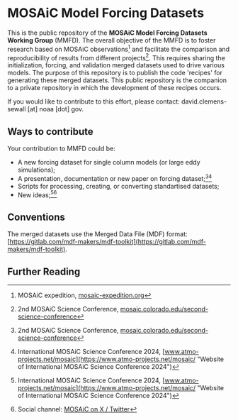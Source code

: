 # MOSAiC Model Forcing Datasets

This is the public repository of the **MOSAiC Model Forcing Datasets Working Group** (MMFD). The overall objective of the MMFD is to foster research based on MOSAiC observations[^1] and facilitate the comparison and reproducibility of results from different projects[^2]. This requires sharing the initialization, forcing, and validation merged datasets used to drive various models.
The purpose of this repository is to publish the code 'recipes' for generating these merged datasets. This public repository is the companion to a private repository in which the development of these recipes occurs.

If you would like to contribute to this effort, please contact: david.clemens-sewall [at] noaa [dot] gov.

## Ways to contribute

Your contribution to MMFD could be:

* A new forcing dataset for single column models (or large eddy simulations);
* A presentation, documentation or new paper on forcing dataset;[^2][^3]
* Scripts for processing, creating, or converting standartised datasets;
* New ideas;[^3][^4]

## Conventions

The merged datasets use the Merged Data File (MDF) format: [https://gitlab.com/mdf-makers/mdf-toolkit](https://gitlab.com/mdf-makers/mdf-toolkit).

## Further Reading

[^1]: MOSAiC expedition, [mosaic-expedition.org](https://mosaic-expedition.org/ "MOSAiC expedition website")
[^2]: 2nd MOSAiC Science Conference, [mosaic.colorado.edu/second-science-conference](https://mosaic.colorado.edu/second-science-conference "Website of International MOSAiC Science Conference 2023")
[^3]: International MOSAiC Science Conference 2024, [www.atmo-projects.net/mosaic](https://www.atmo-projects.net/mosaic/ "Website of International MOSAiC Science Conference 2024")
[^4]: Social channel: [MOSAiC on X / Twitter](https://twitter.com/MOSAiCArctic "MOSAiC profile on X / Twitter")
